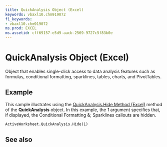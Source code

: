 ```yaml
---
title: QuickAnalysis Object (Excel)
keywords: vbaxl10.chm919072
f1_keywords:
- vbaxl10.chm919072
ms.prod: EXCEL
ms.assetid: cff69157-e5d9-aacb-2569-9727c5f83b0e
---
```



# QuickAnalysis Object (Excel)

Object that enables single-click access to data analysis features such as formulas, conditional formatting, sparklines, tables, charts, and PivotTables.


## Example

This sample illustrates using the [QuickAnalysis.Hide Method (Excel)](quickanalysis-hide-method-excel.md) method of the **QuickAnalysis** object. In this example, the _1_ argument specifies that, if displayed, the Conditional Formatting &; Sparklines callouts are hidden.


```vb
ActiveWorksheet.QuickAnalysis.Hide(1)
```


## See also



